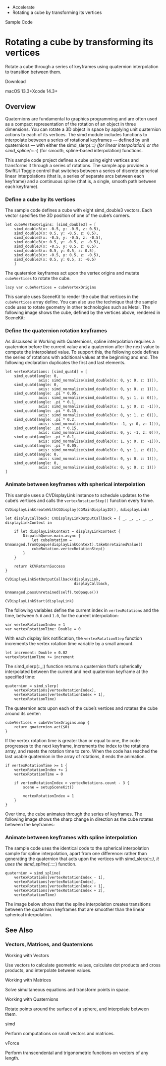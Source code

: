 

- Accelerate
-  Rotating a cube by transforming its vertices 

Sample Code

# Rotating a cube by transforming its vertices

Rotate a cube through a series of keyframes using quaternion interpolation to transition between them.

Download

macOS 13.3+Xcode 14.3+

## Overview

Quaternions are fundamental to graphics programming and are often used as a compact representation of the rotation of an object in three dimensions. You can rotate a 3D object in space by applying unit quaternion actions to each of its vertices. The simd module includes functions to interpolate between a series of rotational keyframes — defined by unit quaternions — with either the simd_slerp(_:_:_:) (for linear interpolation) or the simd_spline(_:_:_:_:_:) (for smooth, spline-based interpolation) functions.

This sample code project defines a cube using eight vertices and transforms it through a series of rotations. The sample app provides a SwiftUI Toggle control that switches between a series of discrete spherical linear interpolations (that is, a series of separate arcs between each keyframe) and a continuous spline (that is, a single, smooth path between each keyframe).

### Define a cube by its vertices

The sample code defines a cube with eight simd_double3 vectors. Each vector specifies the 3D position of one of the cube’s corners.

```
let cubeVertexOrigins: [simd_double3] = [
    simd_double3(x: -0.5, y: -0.5, z: 0.5),
    simd_double3(x: 0.5, y: -0.5, z: 0.5),
    simd_double3(x: -0.5, y: -0.5, z: -0.5),
    simd_double3(x: 0.5, y: -0.5, z: -0.5),
    simd_double3(x: -0.5, y: 0.5, z: 0.5),
    simd_double3(x: 0.5, y: 0.5, z: 0.5),
    simd_double3(x: -0.5, y: 0.5, z: -0.5),
    simd_double3(x: 0.5, y: 0.5, z: -0.5)
    ]
```

The quaternion keyframes act upon the vertex origins and mutate `cubeVertices` to rotate the cube.

```
lazy var cubeVertices = cubeVertexOrigins
```

This sample uses SceneKit to render the cube that vertices in the `cubeVertices` array define. You can also use the technique that the sample code uses to rotate geometry in other technologies such as Metal. The following image shows the cube, defined by the vertices above, rendered in SceneKit:

### Define the quaternion rotation keyframes

As discussed in Working with Quaternions, spline interpolation requires a quaternion before the current value and a quaternion after the next value to compute the interpolated value. To support this, the following code defines the series of rotations with additional values at the beginning and end. The following declaration duplicates the first and last elements.

```
let vertexRotations: [simd_quatd] = [
    simd_quatd(angle: 0,
               axis: simd_normalize(simd_double3(x: 0, y: 0, z: 1))),
    simd_quatd(angle: 0,
               axis: simd_normalize(simd_double3(x: 0, y: 0, z: 1))),
    simd_quatd(angle: .pi * 0.05,
               axis: simd_normalize(simd_double3(x: 0, y: 1, z: 0))),
    simd_quatd(angle: .pi * 0.1,
               axis: simd_normalize(simd_double3(x: 1, y: 0, z: -1))),
    simd_quatd(angle: .pi * 0.15,
               axis: simd_normalize(simd_double3(x: 0, y: 1, z: 0))),
    simd_quatd(angle: .pi * 0.2,
               axis: simd_normalize(simd_double3(x: -1, y: 0, z: 1))),
    simd_quatd(angle: .pi * 0.15,
               axis: simd_normalize(simd_double3(x: 0, y: -1, z: 0))),
    simd_quatd(angle: .pi * 0.1,
               axis: simd_normalize(simd_double3(x: 1, y: 0, z: -1))),
    simd_quatd(angle: .pi * 0.05,
               axis: simd_normalize(simd_double3(x: 0, y: 1, z: 0))),
    simd_quatd(angle: 0,
               axis: simd_normalize(simd_double3(x: 0, y: 0, z: 1))),
    simd_quatd(angle: 0,
               axis: simd_normalize(simd_double3(x: 0, y: 0, z: 1)))
]
```

### Animate between keyframes with spherical interpolation

This sample uses a CVDisplayLink instance to schedule updates to the cube’s vertices and calls the `vertexRotationStep()` function every frame.

```
CVDisplayLinkCreateWithCGDisplay(CGMainDisplayID(), &displayLink)

let displayCallback: CVDisplayLinkOutputCallback = { _, _, _, _, _, displayLinkContext in

    if let displayLinkContext = displayLinkContext {
        DispatchQueue.main.async {
            let cubeRotation = Unmanaged.fromOpaque(displayLinkContext).takeUnretainedValue()
            cubeRotation.vertexRotationStep()
        }
    }

    return kCVReturnSuccess
}

CVDisplayLinkSetOutputCallback(displayLink,
                               displayCallback,
                               Unmanaged.passUnretained(self).toOpaque())

CVDisplayLinkStart(displayLink)
```

The following variables define the current index in `vertexRotations` and the time, between `0.0` and `1.0`, for the current interpolation:

```
var vertexRotationIndex = 1
var vertexRotationTime: Double = 0
```

With each display link notification, the `vertexRotationStep` function increments the vertex rotation time variable by a small amount.

```
let increment: Double = 0.02
vertexRotationTime += increment
```

The simd_slerp(_:_:_:) function returns a quaternion that’s spherically interpolated between the current and next quaternion keyframe at the specified time:

```
quaternion = simd_slerp(
    vertexRotations[vertexRotationIndex],
    vertexRotations[vertexRotationIndex + 1],
    vertexRotationTime)
```

The quaternion acts upon each of the cube’s vertices and rotates the cube around its center:

```
cubeVertices = cubeVertexOrigins.map {
    return quaternion.act($0)
}
```

If the vertex rotation time is greater than or equal to one, the code progresses to the next keyframe, increments the index to the rotations array, and resets the rotation time to zero. When the code has reached the last usable quaternion in the array of rotations, it ends the animation.

```
if vertexRotationTime >= 1 {
    vertexRotationIndex += 1
    vertexRotationTime = 0

    if vertexRotationIndex > vertexRotations.count - 3 {
        scene = setupSceneKit()

        vertexRotationIndex = 1
    }
}
```

Over time, the cube animates through the series of keyframes. The following image shows the sharp change in direction as the cube rotates between the keyframes:

### Animate between keyframes with spline interpolation

The sample code uses the identical code to the spherical interpolation sample for spline interpolation, apart from one difference: rather than generating the quaternion that acts upon the vertices with simd_slerp(_:_:_:), it uses the simd_spline(_:_:_:_:_:) function.

```
quaternion = simd_spline(
    vertexRotations[vertexRotationIndex - 1],
    vertexRotations[vertexRotationIndex],
    vertexRotations[vertexRotationIndex + 1],
    vertexRotations[vertexRotationIndex + 2],
    vertexRotationTime)
```

The image below shows that the spline interpolation creates transitions between the quaternion keyframes that are smoother than the linear spherical interpolation.

## See Also

### Vectors, Matrices, and Quaternions

Working with Vectors

Use vectors to calculate geometric values, calculate dot products and cross products, and interpolate between values.

Working with Matrices

Solve simultaneous equations and transform points in space.

Working with Quaternions

Rotate points around the surface of a sphere, and interpolate between them.

simd

Perform computations on small vectors and matrices.

vForce

Perform transcendental and trigonometric functions on vectors of any length.

